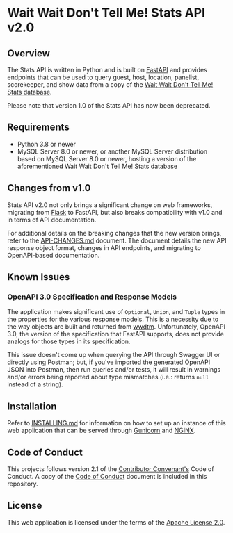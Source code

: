 # Wait Wait Don't Tell Me! Stats API v2.0

## Overview

The Stats API is written in Python and is built on [FastAPI](https://fastapi.tiangolo.com/) and provides endpoints that can be used to query guest, host, location, panelist, scorekeeper, and show data from a copy of the [Wait Wait Don't Tell Me! Stats database](https://github.com/questionlp/wwdtm_database).

Please note that version 1.0 of the Stats API has now been deprecated.

## Requirements

- Python 3.8 or newer
- MySQL Server 8.0 or newer, or another MySQL Server distribution based on MySQL Server 8.0 or newer, hosting a version of the aforementioned Wait Wait Don't Tell Me! Stats database

## Changes from v1.0

Stats API v2.0 not only brings a significant change on web frameworks, migrating from [Flask](https://flask.palletsprojects.com/) to FastAPI, but also breaks compatibility with v1.0 and in terms of API documentation.

For additional details on the breaking changes that the new version brings, refer to the [API-CHANGES.md](API-CHANGES.md) document. The document details the new API response object format, changes in API endpoints, and migrating to OpenAPI-based documentation.

## Known Issues

### OpenAPI 3.0 Specification and Response Models

The application makes significant use of `Optional`, `Union`, and `Tuple` types in the properties for the various response models. This is a necessity due to the way objects are built and returned from [wwdtm](https://github.com/questionlp/wwdtm). Unfortunately, OpenAPI 3.0, the version of the specification that FastAPI supports, does not provide analogs for those types in its specification.

This issue doesn't come up when querying the API through Swagger UI or directly using Postman; but, if you've imported the generated OpenAPI JSON into Postman, then run queries and/or tests, it will result in warnings and/or errors being reported about type mismatches (i.e.: returns `null` instead of a string).

## Installation

Refer to [INSTALLING.md](INSTALLING.md) for information on how to set up an instance of this web application that can be served through [Gunicorn](https://gunicorn.org) and [NGINX](https://nginx.org/).

## Code of Conduct

This projects follows version 2.1 of the [Contributor Convenant's](https://www.contributor-covenant.org/) Code of Conduct. A copy of the [Code of Conduct](CODE_OF_CONDUCT.md) document is included in this repository.

## License

This web application is licensed under the terms of the [Apache License 2.0](http://www.apache.org/licenses/LICENSE-2.0).
